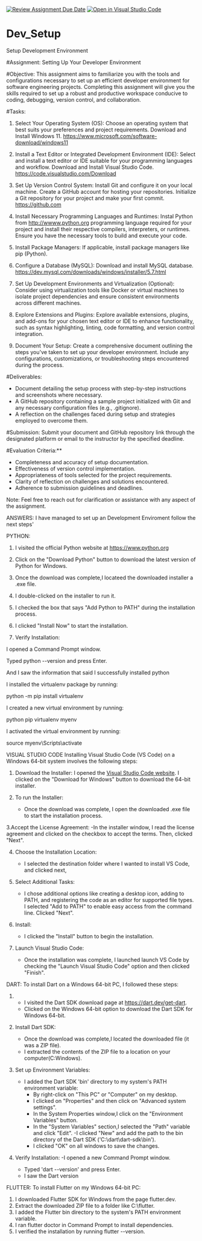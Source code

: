 [![Review Assignment Due Date](https://classroom.github.com/assets/deadline-readme-button-22041afd0340ce965d47ae6ef1cefeee28c7c493a6346c4f15d667ab976d596c.svg)](https://classroom.github.com/a/vbnbTt5m)
[![Open in Visual Studio Code](https://classroom.github.com/assets/open-in-vscode-2e0aaae1b6195c2367325f4f02e2d04e9abb55f0b24a779b69b11b9e10269abc.svg)](https://classroom.github.com/online_ide?assignment_repo_id=15275725&assignment_repo_type=AssignmentRepo)
# Dev_Setup
Setup Development Environment

#Assignment: Setting Up Your Developer Environment

#Objective:
This assignment aims to familiarize you with the tools and configurations necessary to set up an efficient developer environment for software engineering projects. Completing this assignment will give you the skills required to set up a robust and productive workspace conducive to coding, debugging, version control, and collaboration.

#Tasks:

1. Select Your Operating System (OS):
   Choose an operating system that best suits your preferences and project requirements. Download and Install Windows 11. https://www.microsoft.com/software-download/windows11

2. Install a Text Editor or Integrated Development Environment (IDE):
   Select and install a text editor or IDE suitable for your programming languages and workflow. Download and Install Visual Studio Code. https://code.visualstudio.com/Download
3. Set Up Version Control System:
   Install Git and configure it on your local machine. Create a GitHub account for hosting your repositories. Initialize a Git repository for your project and make your first commit. https://github.com

4. Install Necessary Programming Languages and Runtimes:
  Instal Python from http://wwww.python.org programming language required for your project and install their respective compilers, interpreters, or runtimes. Ensure you have the necessary tools to build and execute your code.

5. Install Package Managers:
   If applicable, install package managers like pip (Python).

6. Configure a Database (MySQL):
   Download and install MySQL database. https://dev.mysql.com/downloads/windows/installer/5.7.html

7. Set Up Development Environments and Virtualization (Optional):
   Consider using virtualization tools like Docker or virtual machines to isolate project dependencies and ensure consistent environments across different machines.

8. Explore Extensions and Plugins:
   Explore available extensions, plugins, and add-ons for your chosen text editor or IDE to enhance functionality, such as syntax highlighting, linting, code formatting, and version control integration.

9. Document Your Setup:
    Create a comprehensive document outlining the steps you've taken to set up your developer environment. Include any configurations, customizations, or troubleshooting steps encountered during the process. 

#Deliverables:
- Document detailing the setup process with step-by-step instructions and screenshots where necessary.
- A GitHub repository containing a sample project initialized with Git and any necessary configuration files (e.g., .gitignore).
- A reflection on the challenges faced during setup and strategies employed to overcome them.

#Submission:
Submit your document and GitHub repository link through the designated platform or email to the instructor by the specified deadline.

#Evaluation Criteria:**
- Completeness and accuracy of setup documentation.
- Effectiveness of version control implementation.
- Appropriateness of tools selected for the project requirements.
- Clarity of reflection on challenges and solutions encountered.
- Adherence to submission guidelines and deadlines.

Note: Feel free to reach out for clarification or assistance with any aspect of the assignment.


ANSWERS:
I have managed to set up an Development Enviroment follow the next steps'

PYTHON:

1. I visited the official Python website at https://www.python.org

2. Click on the "Download Python" button to download the latest version of Python for Windows.

3. Once the download was complete,I locateed the downloaded installer a .exe file.

4. I double-clicked on the installer to run it.

5. I checked the box that says "Add Python to PATH" during the installation process.

6. I clicked "Install Now" to start the installation.

7. Verify Installation:

I opened a Command Prompt window.

Typed python --version and press Enter.

And I saw the information that said I successfully installed python

I installed the virtualenv package by running:

python -m pip install virtualenv

I created a new virtual environment by running:

python pip virtualenv myenv

I activated the virtual environment by running:

source myenv\Scripts\activate

VISUAL STUDIO CODE
Installing Visual Studio Code (VS Code) on a Windows 64-bit system involves the following steps:

1. Download the Installer:
   I opened the [Visual Studio Code website](https://code.visualstudio.com/).
   I clicked on the "Download for Windows" button to download the 64-bit installer.

2. To run the Installer:
   - Once the download was complete, I open the downloaded .exe file to start the installation process.

3.Accept the License Agreement:
-In the installer window, I read the license agreement and clicked on the checkbox to accept the terms. Then, clicked "Next".

4. Choose the Installation Location:

   - I selected the destination folder where I wanted to install VS Code, and clicked next,

5. Select Additional Tasks:

   - I chose additional options like creating a desktop icon, adding to PATH, and registering the code as an editor for supported file types. I selected "Add to PATH" to enable easy access from the command line. Clicked "Next".

6. Install:

   - I clicked the "Install" button to begin the installation.

7. Launch Visual Studio Code:
   - Once the installation was complete, I launched launch VS Code by checking the "Launch Visual Studio Code" option and then clicked "Finish".

DART:
To install Dart on a Windows 64-bit PC, I followed these steps:

1. - I visited the Dart SDK download page at https://dart.dev/get-dart.
   - Clicked on the Windows 64-bit option to download the Dart SDK for Windows 64-bit.

2. Install Dart SDK:

   - Once the download was complete,I located the downloaded file (it was a ZIP file).
   - I extracted the contents of the ZIP file to a location on your computer(C:Windows).

3. Set up Environment Variables:

   - I added the Dart SDK 'bin' directory to my system's PATH environment variable:
     - By right-click on "This PC" or "Computer" on my desktop.
     - I clicked on "Properties" and then click on "Advanced system settings".
     - In the System Properties window,I click on the "Environment Variables" button.
     - In the "System Variables" section,I selected the "Path" variable and click "Edit".
       -I clicked "New" and add the path to the bin directory of the Dart SDK ('C:\dart\dart-sdk\bin').
     - I clicked "OK" on all windows to save the changes.

4. Verify Installation:
   -I opened a new Command Prompt window.
   - Typed 'dart --version' and press Enter.
   - I saw the Dart version

FLUTTER:
To install Flutter on my Windows 64-bit PC:

1. I downloaded Flutter SDK for Windows from the page flutter.dev.
2. Extract the downloaded ZIP file to a folder like C:\flutter.
3. I added the Flutter bin directory to the system's PATH environment variable.
4. I ran flutter doctor in Command Prompt to install dependencies.
5. I verified the installation by running flutter --version.

